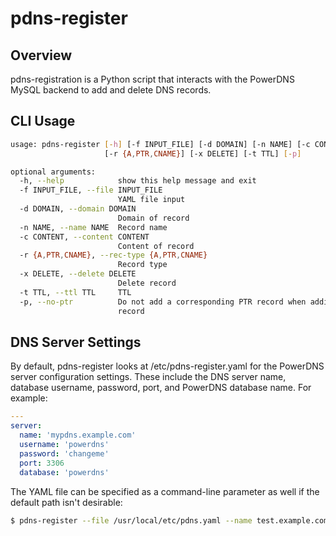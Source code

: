 pdns-register
=============

## Overview
pdns-registration is a Python script that interacts with the PowerDNS MySQL backend to add and delete DNS records.

## CLI Usage

```bash
usage: pdns-register [-h] [-f INPUT_FILE] [-d DOMAIN] [-n NAME] [-c CONTENT]
                     [-r {A,PTR,CNAME}] [-x DELETE] [-t TTL] [-p]

optional arguments:
  -h, --help            show this help message and exit
  -f INPUT_FILE, --file INPUT_FILE
                        YAML file input
  -d DOMAIN, --domain DOMAIN
                        Domain of record
  -n NAME, --name NAME  Record name
  -c CONTENT, --content CONTENT
                        Content of record
  -r {A,PTR,CNAME}, --rec-type {A,PTR,CNAME}
                        Record type
  -x DELETE, --delete DELETE
                        Delete record
  -t TTL, --ttl TTL     TTL
  -p, --no-ptr          Do not add a corresponding PTR record when adding an A
                        record
```

## DNS Server Settings
By default, pdns-register looks at /etc/pdns-register.yaml for the PowerDNS server configuration settings. These include the DNS server name, database username, password, port, and PowerDNS database name. For example:
```yaml
---
server:
  name: 'mypdns.example.com'
  username: 'powerdns'
  password: 'changeme'
  port: 3306
  database: 'powerdns'
```

The YAML file can be specified as a command-line parameter as well if the default path isn't desirable:
```bash
$ pdns-register --file /usr/local/etc/pdns.yaml --name test.example.com --content 10.2.3.4 --rectype A --domain example.com
```
